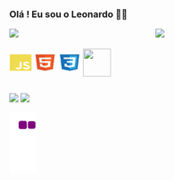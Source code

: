 ### Olá ! Eu sou o Leonardo 🖖🏻


<div style="display: flex; flex-direction: row;">
  <!-- Primeira seção -->
  <div style="flex: 1; margin-right: 10px;">
    <picture>
      <source
        srcset="https://github-readme-stats.vercel.app/api?username=LeoCasttr0&show_icons=true&theme=dark"
        media="(prefers-color-scheme: dark)"
      />
      <source
        srcset="https://github-readme-stats.vercel.app/api?username=anuraghazra&show_icons=true"
        media="(prefers-color-scheme: light), (prefers-color-scheme: no-preference)"
      />
      <img src="https://github-readme-stats.vercel.app/api?username=anuraghazra&show_icons=true" />
    </picture>
  </div>

  <!-- Segunda seção -->
  <div style="flex: 1; margin-left: 10px;">
    <a href="https://github.com/anuraghazra/convoychat">
      <img height="200" src="https://github-readme-stats.vercel.app/api/top-langs?username=LeoCasttr0&layout=compact&langs_count=8&card_width=320" />
    </a>
  </div>
</div>

<div style="display: inline_block"><br>
  <img align="center" alt="Rafa-Js" height="30" width="40" src="https://raw.githubusercontent.com/devicons/devicon/master/icons/javascript/javascript-plain.svg">
  <img align="center" alt="Rafa-HTML" height="30" width="40" src="https://raw.githubusercontent.com/devicons/devicon/master/icons/html5/html5-original.svg">
  <img align="center" alt="Rafa-CSS" height="30" width="40" src="https://raw.githubusercontent.com/devicons/devicon/master/icons/css3/css3-original.svg">
  <img  align="center" height="50" width="50"src="https://cdn.jsdelivr.net/gh/devicons/devicon/icons/php/php-original.svg" />
</div>
  
  ##
 
<div> 
   <a href="https://www.linkedin.com/in/rafaella-ballerini-45875016a" target="_blank"><img src="https://img.shields.io/badge/-LinkedIn-%230077B5?style=for-the-badge&logo=linkedin&logoColor=white" target="_blank"></a> 
  <a href="https://instagram.com/rafaballerini" target="_blank"><img src="https://img.shields.io/badge/-Instagram-%23E4405F?style=for-the-badge&logo=instagram&logoColor=white" target="_blank"></a>
  
</div>

![snake gif](https://github.com/LeoCasttr0/LeoCasttr0/blob/output/github-contribution-grid-snake.gif)
